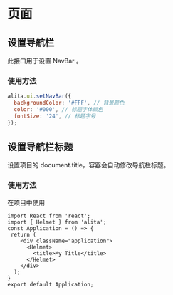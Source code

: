 # 页面

## 设置导航栏

此接口用于设置 NavBar 。

### 使用方法

```js
alita.ui.setNavBar({
  backgroundColor: '#FFF', // 背景颜色
  color: '#000', // 标题字体颜色
  fontSize: '24', // 标题字号
});
```

## 设置导航栏标题

设置项目的 document.title，容器会自动修改导航栏标题。

### 使用方法

在项目中使用

```
import React from 'react';
import { Helmet } from 'alita';
const Application = () => {
 return (
    <div className="application">
      <Helmet>
        <title>My Title</title>
      </Helmet>
    </div>
  );
}
export default Application;
```
